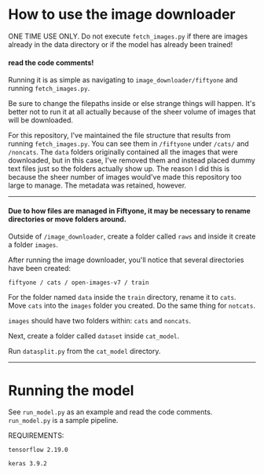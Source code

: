 # How to use the image downloader

ONE TIME USE ONLY. Do not execute `fetch_images.py` if there are images already in the data directory or if the model has already been trained!
#### read the code comments!

Running it is as simple as navigating to `image_downloader/fiftyone` and running `fetch_images.py`.

Be sure to change the filepaths inside or else strange things will happen. It's better not to run it at all actually because of the sheer volume of images that will be downloaded. 

For this repository, I've maintained the file structure that results from running `fetch_images.py`. You can see them in `/fiftyone` under `/cats/` and `/noncats`. The `data` folders originally contained all the images that were downloaded, but in this case, I've removed them and instead placed dummy text files just so the folders actually show up. The reason I did this is because the sheer number of images would've made this repository too large to manage. The metadata was retained, however.

---

#### Due to how files are managed in Fiftyone, it may be necessary to rename directories or move folders around.


Outside of `/image_downloader`, create a folder called `raws` and inside it create a folder `images`.

After running the image downloader, you'll notice that several directories have been created:

`fiftyone / cats / open-images-v7 / train`

For the folder named `data` inside the `train` directory, rename it to `cats`. Move `cats` into the `images` folder you created. Do the same thing for `notcats`.

`images` should have two folders within: `cats` and `noncats`.

Next, create a folder called `dataset` inside `cat_model`. 

Run `datasplit.py` from the `cat_model` directory.


------

# Running the model

See `run_model.py` as an example and read the code comments. `run_model.py` is a sample pipeline.

REQUIREMENTS:

`tensorflow 2.19.0`

`keras 3.9.2`





